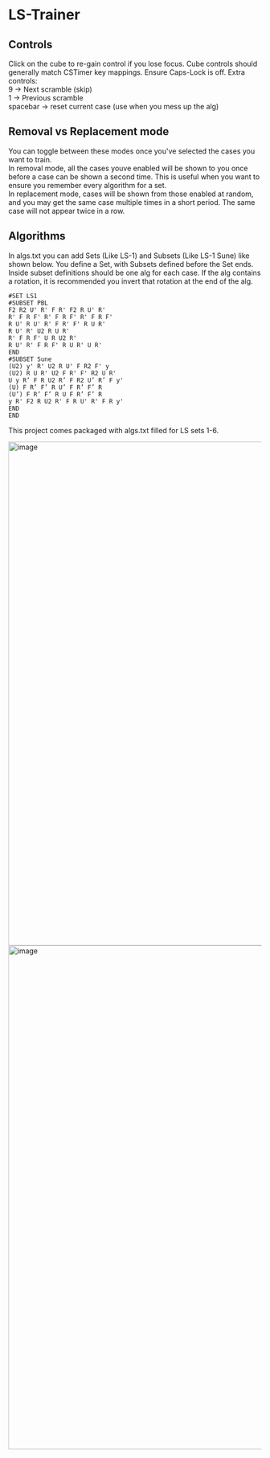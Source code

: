 # LS-Trainer
## Controls
Click on the cube to re-gain control if you lose focus. Cube controls should generally match CSTimer key mappings. Ensure Caps-Lock is off.
Extra controls:<br />
9 -> Next scramble (skip)<br />
1 -> Previous scramble<br />
spacebar -> reset current case (use when you mess up the alg)<br />
## Removal vs Replacement mode
You can toggle between these modes once you've selected the cases you want to train.<br />
In removal mode, all the cases youve enabled will be shown to you once before a case can be shown a second time. This is useful when you want to ensure you remember every algorithm for a set.
<br />
In replacement mode, cases will be shown from those enabled at random, and you may get the same case multiple times in a short period. The same case will not appear twice in a row.
## Algorithms
In algs.txt you can add Sets (Like LS-1) and Subsets (Like LS-1 Sune) like shown below. You define a Set, with Subsets defined before the Set ends. Inside subset definitions should be one alg for each case. If the alg contains a rotation, it is recommended you invert that rotation at the end of the alg.
```
#SET LS1
#SUBSET PBL
F2 R2 U' R' F R' F2 R U' R'
R' F R F' R' F R F' R' F R F'
R U' R U' R' F R' F' R U R'
R U' R' U2 R U R'
R' F R F' U R U2 R'
R U' R' F R F' R U R' U R'
END
#SUBSET Sune
(U2) y' R' U2 R U' F R2 F' y
(U2) R U R' U2 F R' F' R2 U R'
U y R’ F R U2 R’ F R2 U’ R’ F y'
(U) F R’ F’ R U’ F R’ F’ R
(U’) F R’ F’ R U F R’ F’ R
y R' F2 R U2 R' F R U' R' F R y'
END
END
```
This project comes packaged with algs.txt filled for LS sets 1-6. 

<img width="1003" alt="image" src="https://user-images.githubusercontent.com/54251767/198387323-b1773974-a3fe-4d11-8f32-0971ee1d05ed.png">
<img width="1003" alt="image" src="https://user-images.githubusercontent.com/54251767/198387450-e5511663-d152-4a04-b2e3-e5bcff8aaab4.png">
